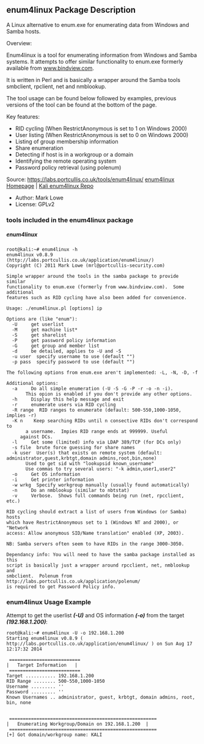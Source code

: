 ## enum4linux Package Description

A Linux alternative to enum.exe for enumerating data from Windows and Samba hosts.

Overview:

Enum4linux is a tool for enumerating information from Windows and Samba systems. It attempts to offer similar functionality to enum.exe formerly available from www.bindview.com.

It is written in Perl and is basically a wrapper around the Samba tools smbclient, rpclient, net and nmblookup.

The tool usage can be found below followed by examples, previous versions of the tool can be found at the bottom of the page.

Key features:

- RID cycling (When RestrictAnonymous is set to 1 on Windows 2000)
- User listing (When RestrictAnonymous is set to 0 on Windows 2000)
- Listing of group membership information
- Share enumeration
- Detecting if host is in a workgroup or a domain
- Identifying the remote operating system
- Password policy retrieval (using polenum)

Source: https://labs.portcullis.co.uk/tools/enum4linux/
[enum4linux Homepage](https://labs.portcullis.co.uk/tools/enum4linux/) | [Kali enum4linux Repo](https://gitlab.com/kalilinux/packages/enum4linux.git;a=summary)

- Author: Mark Lowe
- License: GPLv2

### tools included in the enum4linux package

##### enum4linux

```
root@kali:~# enum4linux -h
enum4linux v0.8.9 (http://labs.portcullis.co.uk/application/enum4linux/)
Copyright (C) 2011 Mark Lowe (mrl@portcullis-security.com)

Simple wrapper around the tools in the samba package to provide similar
functionality to enum.exe (formerly from www.bindview.com).  Some additional
features such as RID cycling have also been added for convenience.

Usage: ./enum4linux.pl [options] ip

Options are (like "enum"):
  -U     get userlist
  -M     get machine list*
  -S     get sharelist
  -P     get password policy information
  -G     get group and member list
  -d     be detailed, applies to -U and -S
  -u user  specify username to use (default "")
  -p pass  specify password to use (default "")

The following options from enum.exe aren't implemented: -L, -N, -D, -f

Additional options:
  -a     Do all simple enumeration (-U -S -G -P -r -o -n -i).
       This opion is enabled if you don't provide any other options.
  -h     Display this help message and exit
  -r     enumerate users via RID cycling
  -R range  RID ranges to enumerate (default: 500-550,1000-1050, implies -r)
  -K n    Keep searching RIDs until n consective RIDs don't correspond to
       a username.  Impies RID range ends at 999999. Useful
     against DCs.
  -l     Get some (limited) info via LDAP 389/TCP (for DCs only)
  -s file  brute force guessing for share names
  -k user  User(s) that exists on remote system (default: administrator,guest,krbtgt,domain admins,root,bin,none)
       Used to get sid with "lookupsid known_username"
       Use commas to try several users: "-k admin,user1,user2"
  -o     Get OS information
  -i     Get printer information
  -w wrkg  Specify workgroup manually (usually found automatically)
  -n     Do an nmblookup (similar to nbtstat)
  -v     Verbose.  Shows full commands being run (net, rpcclient, etc.)

RID cycling should extract a list of users from Windows (or Samba) hosts
which have RestrictAnonymous set to 1 (Windows NT and 2000), or "Network
access: Allow anonymous SID/Name translation" enabled (XP, 2003).

NB: Samba servers often seem to have RIDs in the range 3000-3050.

Dependancy info: You will need to have the samba package installed as this
script is basically just a wrapper around rpcclient, net, nmblookup and
smbclient.  Polenum from http://labs.portcullis.co.uk/application/polenum/
is required to get Password Policy info.
```

### enum4linux Usage Example

Attempt to get the userlist ***(-U)*** and OS information ***(-o)*** from the target ***(192.168.1.200)***:

```
root@kali:~# enum4linux -U -o 192.168.1.200
Starting enum4linux v0.8.9 ( http://labs.portcullis.co.uk/application/enum4linux/ ) on Sun Aug 17 12:17:32 2014

 ==========================
|   Target Information   |
 ==========================
Target ........... 192.168.1.200
RID Range ........ 500-550,1000-1050
Username ......... ''
Password ......... ''
Known Usernames .. administrator, guest, krbtgt, domain admins, root, bin, none


 ======================================================
|   Enumerating Workgroup/Domain on 192.168.1.200  |
 ======================================================
[+] Got domain/workgroup name: KALI
```